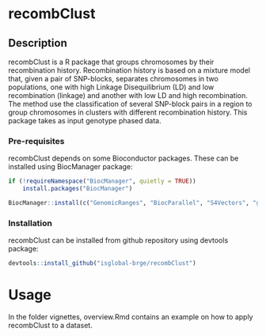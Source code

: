 # recombClust

## Description

recombClust is a R package that groups chromosomes by their recombination history. Recombination history is based on a mixture model that, given a pair of SNP-blocks, separates chromosomes in two populations, one with high Linkage Disequilibrium (LD)  and low recombination (linkage) and another with low LD and high recombination. The method use the classification of several SNP-block pairs in a region to group chromosomes in clusters with different recombination history. This package takes as input genotype phased data.

### Pre-requisites

recombClust depends on some Bioconductor packages. These can be installed using BiocManager package:

```r
if (!requireNamespace("BiocManager", quietly = TRUE))
    install.packages("BiocManager")

BiocManager::install(c("GenomicRanges", "BiocParallel", "S4Vectors", "gtools", "stats", "VariantAnnotation"))
```

### Installation

recombClust can be installed from github repository using devtools package:

```r
devtools::install_github("isglobal-brge/recombClust")
```

# Usage

In the folder vignettes, overview.Rmd contains an example on how to apply recombClust to a dataset. 

